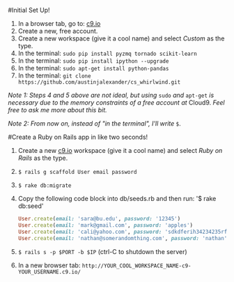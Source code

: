 #Initial Set Up!

1. In a browser tab, go to: <a href="https://c9.io/" target="_blank">c9.io</a>
2. Create a new, free account.
3. Create a new workspace (give it a cool name) and select _Custom_ as the type.
4. In the terminal: `sudo pip install pyzmq tornado scikit-learn`
5. In the terminal: `sudo pip install ipython --upgrade`
6. In the terminal: `sudo apt-get install python-pandas`
7. In the terminal: `git clone https://github.com/austinjalexander/cs_whirlwind.git`

_Note 1: Steps 4 and 5 above are not ideal, but using_ `sudo` _and_ `apt-get` _is necessary due to the memory constraints of a free account at_ Cloud9. _Feel free to ask me more about this bit._

_Note 2: From now on, instead of "in the terminal", I'll write_ `$`.


#Create a Ruby on Rails app in like two seconds!

1. Create a new <a href="https://c9.io/" target="_blank">c9.io</a> workspace (give it a cool name) and select _Ruby on Rails_ as the type.
2. `$ rails g scaffold User email password`
3. `$ rake db:migrate`
4. Copy the following code block into db/seeds.rb and then run: '$ rake db:seed'  

    ```ruby
    User.create(email: 'sara@bu.edu', password: '12345')
    User.create(email: 'mark@gmail.com', password: 'apples')
    User.create(email: 'cali@yahoo.com', password: 'sdkdferih34234235rfkdfkhsdf')
    User.create(email: 'nathan@somerandomthing.com', password: 'nathan')
    ```

5. `$ rails s -p $PORT -b $IP` (ctrl-C to shutdown the server)
6. In a new browser tab: `http://YOUR_COOL_WORKSPACE_NAME-c9-YOUR_USERNAME.c9.io/`
